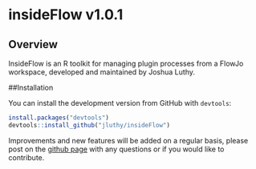 # insideFlow v1.0.1

## Overview

InsideFlow is an R toolkit for managing plugin processes from a FlowJo workspace,
developed and maintained by Joshua Luthy. 

##Installation 

You can install the development version from GitHub with `devtools`:

``` r
install.packages("devtools")
devtools::install_github("jluthy/insideFlow")
```

Improvements and new features will be added on a regular basis, please post on
the [github page](https://github.com/jluthy/insideFlow) with any questions or if
you would like to contribute. 
